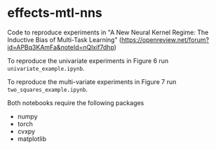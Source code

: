# effects-mtl-nns
Code to reproduce experiments in "A New Neural Kernel Regime: The Inductive Bias of Multi-Task Learning" (https://openreview.net/forum?id=APBq3KAmFa&noteId=nQlxif7dhp)

To reproduce the univariate experiments in Figure 6 run `univariate_example.ipynb`.

To reproduce the multi-variate experiments in Figure 7 run `two_squares_example.ipynb`.

Both notebooks require the following packages
- numpy
- torch
- cvxpy
- matplotlib
